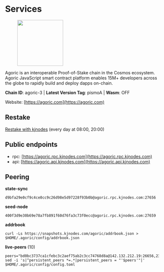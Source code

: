 # Services

<figure><img src="https://raw.githubusercontent.com/kj89/testnet_manuals/main/pingpub/logos/agoric.png" width="150" alt=""><figcaption></figcaption></figure>

Agoric is an interoperable Proof-of-Stake chain in the Cosmos ecosystem.  Agoric JavaScript smart contract platform enables 15M+ developers across the  globe to rapidly build and deploy dapps on-chain.

**Chain ID**: agoric-3 | **Latest Version Tag**: pismoA | **Wasm**: OFF

Website: [https://agoric.com](https://agoric.com)

## Restake

[Restake with kjnodes](https://restake.app/agoric/agoricvaloper1ku5sm2twlsywdrp4wz3kfwgyrtqtp0lpr3nvk8) (every day at 08:00, 20:00)
## Public endpoints

* rpc: [https://agoric.rpc.kjnodes.com](https://agoric.rpc.kjnodes.com)
* api: [https://agoric.api.kjnodes.com](https://agoric.api.kjnodes.com)

## Peering

**state-sync**

```
d9bfa29e0cf9c4ce0cc9c26d98e5d97228f93b0b@agoric.rpc.kjnodes.com:27656
```

**seed-node**

```
400f3d9e30b69e78a7fb891f60d76fa3c73f0ecc@agoric.rpc.kjnodes.com:27659
```

**addrbook**
```
curl -Ls https://snapshots.kjnodes.com/agoric/addrbook.json > $HOME/.agoric/config/addrbook.json
```

**live-peers** (10)
```
peers="bd0bc3737ca1cfebc3c2aef75ab2c3cc74768d8a@142.132.212.19:26656,23fd78b96fc7f17b47fc4a0d442b0ec53faebd88@157.90.91.20:12656,2aedd7163a8ee725507e461b13fb90c091ee1c42@128.0.51.32:26656,b8701af626159c0aac2d47b6009ce22988c32813@14.224.158.246:26656,15f63de308337b66d8918ffaa74c6e956991bee9@138.201.120.161:28357,ea07f4e4013afcb818e2b43610ec7ce066f63164@173.212.215.174:26656,711f6f36a6ec3924b6d721de6adce604092e59f2@116.202.226.169:26656,d9bfa29e0cf9c4ce0cc9c26d98e5d97228f93b0b@65.109.88.38:27656,0861af66b3f637db967120d690758ee08222794c@75.119.148.118:36656,2f524fbc73a8b0daa29f2ba0b7642aae62bea86f@65.108.144.8:26656"
sed -i 's|^persistent_peers *=.*|persistent_peers = "'$peers'"|' $HOME/.agoric/config/config.toml
```

